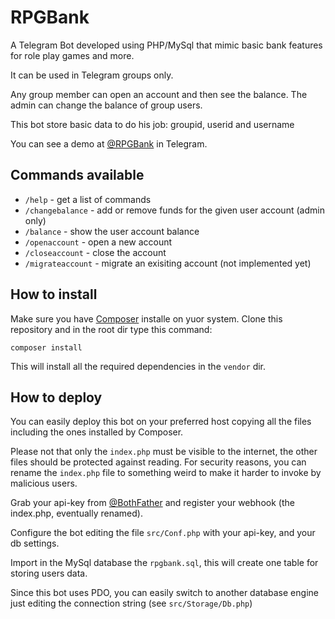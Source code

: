 # RPGBank
A Telegram Bot developed using PHP/MySql that mimic basic bank features for role play games and more.

It can be used in Telegram groups only.

Any group member can open an account and then see the balance.
The admin can change the balance of group users.

This bot store basic data to do his job: groupid, userid and username

You can see a demo at [@RPGBank](https://t.me/RPGBankBot) in Telegram.

## Commands available

* `/help` - get a list of commands
* `/changebalance` - add or remove funds for the given user account (admin only)
* `/balance` - show the user account balance
* `/openaccount` - open a new account
* `/closeaccount` - close the account
* `/migrateaccount` - migrate an exisiting account (not implemented yet)

## How to install

Make sure you have [Composer](https://getcomposer.org/download/) installe on yuor system. Clone this repository and in the root dir type this command:

`composer install`

This will install all the required dependencies in the `vendor` dir.

## How to deploy

You can easily deploy this bot on your preferred host copying all the files including the ones installed by Composer.

Please not that only the `index.php` must be visible  to the internet, the other files should be protected against reading.
For security reasons, you can rename the `index.php` file to something weird to make it harder to invoke by malicious users.

Grab your api-key from [@BothFather](https://t.me/BotFather) and register your webhook (the index.php, eventually renamed).

Configure the bot editing the file `src/Conf.php` with your api-key, and your db settings.

Import in the MySql database the `rpgbank.sql`, this will create one table for storing users data.

Since this bot uses PDO, you can easily switch to another database engine just editing the connection string (see `src/Storage/Db.php`)
